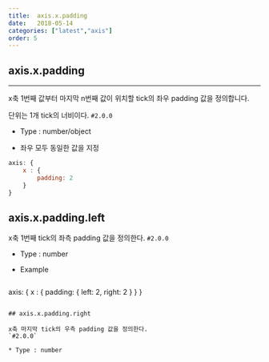 ```yaml
---
title:  axis.x.padding
date:   2018-05-14
categories: ["latest","axis"]
order: 5
---
```


## axis.x.padding
---

x축 1번째 값부터 마지막 n번째 값이 위치할 tick의 좌우 padding 값을 정의합니다.

단위는 1개 tick의 너비이다.
`#2.0.0`

* Type : number/object

* 좌우 모두 동일한 값을 지정


```javascript
axis: {
	x : {
		padding: 2
	}
}
```

## axis.x.padding.left

x축 1번째 tick의 좌측 padding 값을 정의한다.
`#2.0.0`

* Type : number

* Example

  ```javascript
axis: {
	x : {
		padding:  {
			left: 2,
			right: 2
		}
	}
}
```

## axis.x.padding.right

x축 마지막 tick의 우측 padding 값을 정의한다.
`#2.0.0`

* Type : number

